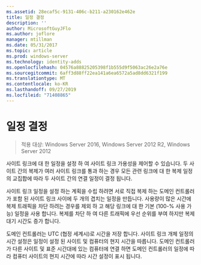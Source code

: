 ```yaml
---
ms.assetid: 28ecaf5c-9131-406c-b211-a230162e462e
title: 일정 결정
description: ''
author: MicrosoftGuyJFlo
ms.author: joflore
manager: mtillman
ms.date: 05/31/2017
ms.topic: article
ms.prod: windows-server
ms.technology: identity-adds
ms.openlocfilehash: 04576a88825205398f1b555d9f5063ac26e2a76e
ms.sourcegitcommit: 6aff3d88ff22ea141a6ea6572a5ad8dd6321f199
ms.translationtype: MT
ms.contentlocale: ko-KR
ms.lasthandoff: 09/27/2019
ms.locfileid: "71408865"
---
```

# <a name="determining-the-schedule"></a>일정 결정

>적용 대상: Windows Server 2016, Windows Server 2012 R2, Windows Server 2012

사이트 링크에 대 한 일정을 설정 하 여 사이트 링크 가용성을 제어할 수 있습니다. 두 사이트 간의 복제가 여러 사이트 링크를 통과 하는 경우 모든 관련 링크에 대 한 복제 일정의 교집합에 따라 두 사이트 간의 연결 일정이 결정 됩니다.  
  
사이트 링크 일정을 설정 하는 계획을 수립 하려면 서로 직접 복제 하는 도메인 컨트롤러가 포함 된 사이트 링크 사이에 두 개의 겹치는 일정을 만듭니다. 사용량이 많은 시간에 복제 트래픽을 차단 하려는 경우를 제외 하 고 해당 링크에 대 한 기본 (100-% 사용 가능) 일정을 사용 합니다. 복제를 차단 하 여 다른 트래픽에 우선 순위를 부여 하지만 복제 대기 시간도 증가 합니다.  
  
도메인 컨트롤러는 UTC (협정 세계시)로 시간을 저장 합니다. 사이트 링크 개체 일정의 시간 설정은 일정이 설정 된 사이트 및 컴퓨터의 현지 시간을 따릅니다. 도메인 컨트롤러가 다른 사이트 및 표준 시간대에 있는 컴퓨터에 연결 하면 도메인 컨트롤러의 일정에 따라 컴퓨터 사이트의 현지 시간에 따라 시간 설정이 표시 됩니다.  
  


